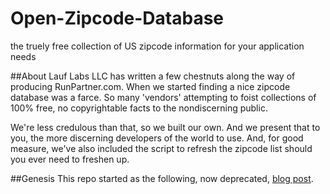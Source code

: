 Open-Zipcode-Database
=====================

the truely free collection of US zipcode information for your application needs

##About
Lauf Labs LLC has written a few chestnuts along the way of producing RunPartner.com. When we started finding a nice zipcode database was a farce. So many 'vendors' attempting to foist collections of 100% free, no copyrightable facts to the nondiscerning public.

We're less credulous than that, so we built our own. And we present that to you, the more discerning developers of the world to use. And, for good measure, we've also included the script to refresh the zipcode list should you ever need to freshen up.

##Genesis
This repo started as the following, now deprecated, [blog post](http://www.lustforge.com/category/geolocation/).
